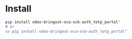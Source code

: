 # Install

```bash
pip install odoo-bringout-oca-ocb-auth_totp_portal"
# or
uv pip install odoo-bringout-oca-ocb-auth_totp_portal"
```
